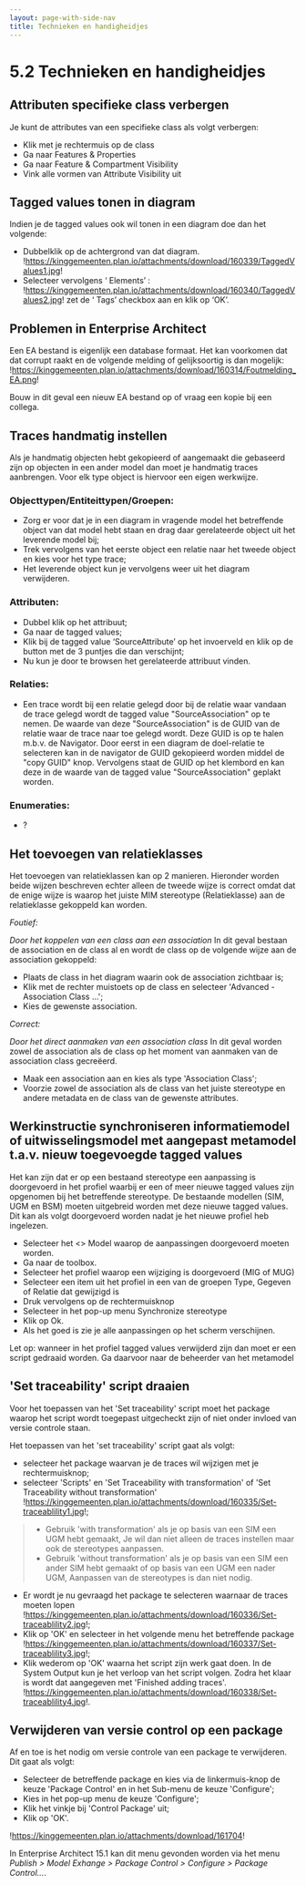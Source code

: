 ```yaml
---
layout: page-with-side-nav
title: Technieken en handigheidjes
---
```

# 5.2 Technieken en handigheidjes

## Attributen specifieke class verbergen

Je kunt de attributes van een specifieke class als volgt verbergen:
- Klik met je rechtermuis op de class
- Ga naar Features & Properties
- Ga naar Feature & Compartment Visibility
- Vink alle vormen van Attribute  Visibility uit

## Tagged values tonen in diagram

Indien je de tagged values ook wil tonen in een diagram doe dan het volgende:

- Dubbelklik op de achtergrond van dat diagram.
!https://kinggemeenten.plan.io/attachments/download/160339/TaggedValues1.jpg!
- Selecteer vervolgens ‘ Elements’ :
!https://kinggemeenten.plan.io/attachments/download/160340/TaggedValues2.jpg!
zet de ‘ Tags’ checkbox aan en klik op ‘OK’.

## Problemen in Enterprise Architect

Een EA bestand is eigenlijk een database formaat. Het kan voorkomen dat dat corrupt raakt en de volgende melding of gelijksoortig is dan mogelijk:
!https://kinggemeenten.plan.io/attachments/download/160314/Foutmelding_EA.png!

Bouw in dit geval een nieuw EA bestand op of vraag een kopie bij een collega.

## Traces handmatig instellen

Als je handmatig objecten hebt gekopieerd of aangemaakt die gebaseerd zijn op objecten in een ander model dan moet je handmatig traces aanbrengen. Voor elk type object is hiervoor een eigen werkwijze.

### Objecttypen/Entiteittypen/Groepen:

- Zorg er voor dat je in een diagram in vragende model het betreffende object van dat model hebt staan en drag daar gerelateerde object uit het leverende model bij;
- Trek vervolgens van het eerste object een relatie naar het tweede object en kies voor het type trace;
- Het leverende object kun je vervolgens weer uit het diagram verwijderen.

### Attributen:

- Dubbel klik op het attribuut;
- Ga naar de tagged values;
- Klik bij de tagged value ‘SourceAttribute’ op het invoerveld en klik op de button met de 3 puntjes die dan verschijnt;
- Nu kun je door te browsen het gerelateerde attribuut vinden.

### Relaties:

- Een trace wordt bij een relatie gelegd door bij de relatie waar vandaan de trace gelegd wordt de tagged value "SourceAssociation" op te nemen. De waarde van deze "SourceAssociation" is de GUID van de relatie waar de trace naar toe gelegd wordt. Deze GUID is op te halen m.b.v. de Navigator. Door eerst in een diagram de doel-relatie te selecteren kan in de navigator de GUID gekopieerd worden middel de "copy GUID" knop. Vervolgens staat de GUID op het klembord en kan deze in de waarde van de tagged value "SourceAssociation" geplakt worden.

### Enumeraties:

- ?

## Het toevoegen van relatieklasses

Het toevoegen van relatieklassen kan op 2 manieren. Hieronder worden beide wijzen beschreven echter alleen de tweede wijze is correct omdat dat de enige wijze is waarop het juiste MIM stereotype (Relatieklasse) aan de relatieklasse gekoppeld kan worden.

*Foutief:*

*Door het koppelen van een class aan een association*
In dit geval bestaan de association en de class al en wordt de class op de volgende wijze aan de association gekoppeld:
- Plaats de class in het diagram waarin ook de association zichtbaar is;
- Klik met de rechter muistoets op de class en selecteer 'Advanced - Association Class ...';
- Kies de gewenste association.

*Correct:*

*Door het direct aanmaken van een association class*
In dit geval worden zowel de association als de class op het moment van aanmaken van de association class gecreëerd.
- Maak een association aan en kies als type 'Association Class';
- Voorzie zowel de association als de class van het juiste stereotype en andere metadata en de class van de gewenste attributes.


## Werkinstructie synchroniseren informatiemodel of uitwisselingsmodel met aangepast metamodel t.a.v. nieuw toegevoegde tagged values


Het kan zijn dat er op een bestaand stereotype een aanpassing is doorgevoerd in het profiel waarbij er een of meer nieuwe tagged values zijn opgenomen bij het betreffende stereotype. De bestaande modellen (SIM, UGM en BSM) moeten uitgebreid worden met deze nieuwe tagged values. Dit kan als volgt doorgevoerd worden nadat je het nieuwe profiel heb ingelezen.
- Selecteer het <<domain>> Model waarop de aanpassingen doorgevoerd moeten worden.
- Ga naar de toolbox.
- Selecteer het profiel waarop een wijziging is doorgevoerd (MIG of MUG)
- Selecteer een item uit het profiel in een van de groepen Type, Gegeven of Relatie dat gewijzigd is
- Druk vervolgens op de rechtermuisknop
- Selecteer in het pop-up menu Synchronize stereotype
- Klik op Ok.
- Als het goed is zie je alle aanpassingen op het scherm verschijnen.

Let op: wanneer in het profiel tagged values verwijderd zijn dan moet er een script gedraaid worden. Ga daarvoor naar de beheerder van het metamodel

## 'Set traceability' script draaien

Voor het toepassen van het 'Set traceability' script moet het package waarop het script wordt toegepast uitgecheckt zijn of niet onder invloed van versie controle staan.

Het toepassen van het 'set traceability' script gaat als volgt:
- selecteer het package waarvan je de traces wil wijzigen met je rechtermuisknop;
- selecteer 'Scripts' en 'Set Traceability with transformation' of 'Set Traceability without transformation'
!https://kinggemeenten.plan.io/attachments/download/160335/Set-traceablility1.jpg!;

>* Gebruik 'with transformation' als je op basis van een SIM een UGM hebt gemaakt, Je wil dan niet alleen de traces instellen maar ook de stereotypes aanpassen.
>* Gebruik 'without transformation' als je op basis van een SIM een ander SIM hebt gemaakt of op basis van een UGM een nader UGM, Aanpassen van de stereotypes is dan niet nodig.

- Er wordt je nu gevraagd het package te selecteren waarnaar de traces moeten lopen
!https://kinggemeenten.plan.io/attachments/download/160336/Set-traceablility2.jpg!;
- Klik op 'OK' en selecteer in het volgende menu het betreffende package
!https://kinggemeenten.plan.io/attachments/download/160337/Set-traceablility3.jpg!;
- Klik wederom op 'OK' waarna het script zijn werk gaat doen. In de System Output kun je het verloop van het script volgen. Zodra het klaar is wordt dat aangegeven met 'Finished adding traces'.
!https://kinggemeenten.plan.io/attachments/download/160338/Set-traceablility4.jpg!.

## Verwijderen van versie control op een package

Af en toe is het nodig om versie controle van een package te verwijderen. Dit gaat als volgt:

- Selecteer de betreffende package en kies via de linkermuis-knop de keuze 'Package Control'  en in het Sub-menu de keuze 'Configure';
- Kies in het pop-up menu de keuze 'Configure';
- Klik het vinkje bij 'Control Package' uit;
- Klik op 'OK'.

!https://kinggemeenten.plan.io/attachments/download/161704!

In Enterprise Architect 15.1 kan dit menu gevonden worden via het menu *Publish > Model Exhange > Package Control > Configure > Package Control...*.
